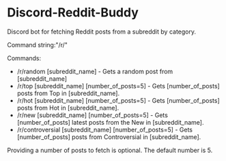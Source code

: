 # Discord-Reddit-Buddy

Discord bot for fetching Reddit posts from a subreddit by category.

Command string:"/r/"

Commands:  
- /r/random [subreddit_name] - Gets a random post from [subreddit_name]
- /r/top [subreddit_name] [number_of_posts=5] - Gets [number_of_posts] posts  from Top in [subreddit_name].  
- /r/hot [subreddit_name] [number_of_posts=5] - Gets [number_of_posts] posts from  Hot in [subreddit_name].
- /r/new [subreddit_name] [number_of_posts=5] - Gets [number_of_posts] latest posts from the New in [subreddit_name].
- /r/controversial [subreddit_name] [number_of_posts=5] - Gets [number_of_posts] posts from  Controversial in [subreddit_name].

Providing a number of posts to fetch is optional. The default number is 5.
